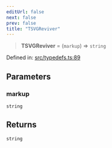 ```yaml
---
editUrl: false
next: false
prev: false
title: "TSVGReviver"
---
```


> **TSVGReviver** = (`markup`) => `string`

Defined in: [src/typedefs.ts:89](https://github.com/fabricjs/fabric.js/blob/b4f67b1cfd353d0e2763b168e07bce6b67895452/src/typedefs.ts#L89)

## Parameters

### markup

`string`

## Returns

`string`
